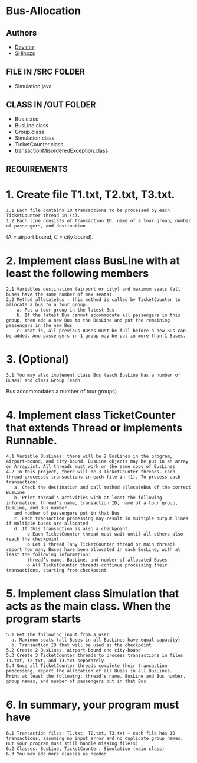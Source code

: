 # Bus-Allocation

## Authors
- [Devicez](https://github.com/Devicez)
- [SHihozs](https://github.com/SHihozs)

## FILE IN /SRC FOLDER
- Simulation.java

## CLASS IN /OUT FOLDER
- Bus.class
- BusLine.class
- Group.class
- Simulation.class
- TicketCounter.class
- transactionMisorderedException.class

## REQUIREMENTS

# 1. Create file T1.txt, T2.txt, T3.txt. 
    1.1 Each file contains 10 transactions to be processed by each TicketCounter thread in (4). 
    1.2 Each line consists of transaction ID, name of a tour group, number of passengers, and destination
(A = airport bound, C = city bound).

# 2. Implement class BusLine with at least the following members
    2.1 Variables destination (airport or city) and maximum seats (all buses have the same number of max seats)
    2.2 Method allocateBus : this method is called by TicketCounter to allocate a bus to a tour group
        a. Put a tour group in the latest Bus
        b. If the latest Bus cannot accommodate all passengers in this group, then add a new Bus to the BusLine and put the remaining passengers in the new Bus
        c. That is, all previous Buses must be full before a new Bus can be added. And passengers in 1 group may be put in more than 1 Buses. 

# 3. (Optional)
    3.1 You may also implement class Bus (each BusLine has a number of Buses) and class Group (each
Bus accommodates a number of tour groups)

# 4. Implement class TicketCounter that extends Thread or implements Runnable. 
    4.1 Variable BusLines: there will be 2 BusLines in the program, airport-bound, and city-bound. BusLine objects may be put in an array or ArrayList. All threads must work on the same copy of BusLines
    4.2 In this project, there will be 3 TicketCounter threads. Each thread processes transactions in each file in (1). To process each transaction:
       a. Check the destination and call method allocateBus of the correct BusLine
       b. Print thread’s activities with at least the following information: thread’s name, transaction ID, name of a tour group, BusLine, and Bus number, 
       and number of passengers put in that Bus
       c. Each transaction processing may result in multiple output lines if multiple buses are allocated
       d. If this transaction is also a checkpoint,
            o Each TicketCounter thread must wait until all others also reach the checkpoint
            o Let 1 thread (any TicketCounter thread or main thread) report how many Buses have been allocated in each BusLine, with at least the following information: 
            thread’s name, BusLine, and number of allocated Buses
            o All TicketCounter threads continue processing their transactions, starting from checkpoint

# 5. Implement class Simulation that acts as the main class. When the program starts
    5.1 Get the following input from a user
      a. Maximum seats (all Buses in all BusLines have equal capacity)
      b. Transaction ID that will be used as the checkpoint
    5.2 Create 2 BusLines, airport-bound and city-bound
    5.3 Create 3 TicketCounter threads to process transactions in files T1.txt, T2.txt, and T3.txt separately
    5.4 Once all TicketCounter threads complete their transaction processing, report the allocation of all Buses in all BusLines. 
    Print at least the following: thread’s name, BusLine and Bus number, group names, and number of passengers put in that Bus

# 6. In summary, your program must have
    6.1 Transaction files: T1.txt, T2.txt, T3.txt – each file has 10 transactions, assuming no input error and no duplicate group names. 
    But your program must still handle missing file(s)
    6.2 Classes: BusLine, TicketCounter, Simulation (main class)
    6.3 You may add more classes as needed
